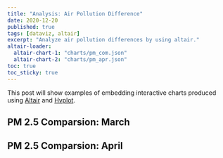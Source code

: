```yaml
---
title: "Analysis: Air Pollution Difference"
date: 2020-12-20
published: true
tags: [dataviz, altair]
excerpt: "Analyze air pollution differences by using altair."
altair-loader:
  altair-chart-1: "charts/pm_com.json"
  altair-chart-2: "charts/pm_apr.json"
toc: true
toc_sticky: true
---
```


This post will show examples of embedding interactive charts produced using [Altair](https://altair-viz.github.io) and [Hvplot](https://hvplot.pyviz.org/).

## PM 2.5 Comparsion: March

<div id="altair-chart-1"></div>

## PM 2.5 Comparsion: April

<div id="altair-chart-2"></div>

